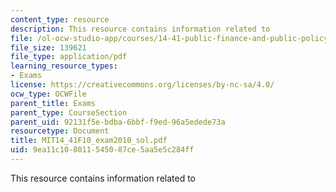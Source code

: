 ```yaml
---
content_type: resource
description: This resource contains information related to
file: /ol-ocw-studio-app/courses/14-41-public-finance-and-public-policy-fall-2010/9ea11c108011545087ce5aa5e5c284ff_MIT14_41F10_exam2010_sol.pdf
file_size: 139621
file_type: application/pdf
learning_resource_types:
- Exams
license: https://creativecommons.org/licenses/by-nc-sa/4.0/
ocw_type: OCWFile
parent_title: Exams
parent_type: CourseSection
parent_uid: 92131f5e-bdba-6bbf-f9ed-96a5edede73a
resourcetype: Document
title: MIT14_41F10_exam2010_sol.pdf
uid: 9ea11c10-8011-5450-87ce-5aa5e5c284ff
---
```

This resource contains information related to